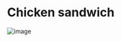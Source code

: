 # Chicken sandwich

![image](https://user-images.githubusercontent.com/50277379/138511618-99b6869e-8264-43e2-83a2-996060a7b519.png)
